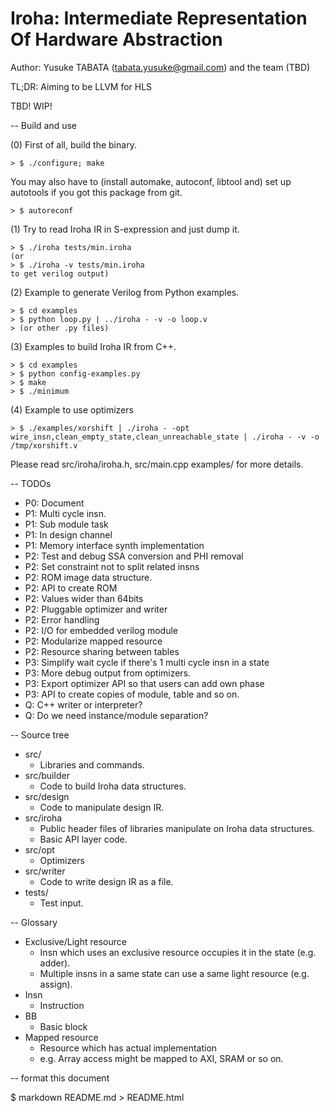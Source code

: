 # Iroha: Intermediate Representation Of Hardware Abstraction
Author: Yusuke TABATA (tabata.yusuke@gmail.com) and the team (TBD)

TL;DR: Aiming to be LLVM for HLS

TBD! WIP!

-- Build and use

(0) First of all, build the binary.

    > $ ./configure; make
You may also have to (install automake, autoconf, libtool and) set up autotools if you got this package from git.

    > $ autoreconf

(1) Try to read Iroha IR in S-expression and just dump it.

    > $ ./iroha tests/min.iroha
    (or
    > $ ./iroha -v tests/min.iroha
    to get verilog output)


(2) Example to generate Verilog from Python examples.

    > $ cd examples
    > $ python loop.py | ../iroha - -v -o loop.v
    > (or other .py files)

(3) Examples to build Iroha IR from C++.

    > $ cd examples
    > $ python config-examples.py
    > $ make
    > $ ./minimum

(4) Example to use optimizers

    > $ ./examples/xorshift | ./iroha - -opt wire_insn,clean_empty_state,clean_unreachable_state | ./iroha - -v -o /tmp/xorshift.v


Please read src/iroha/iroha.h, src/main.cpp examples/ for more details.

-- TODOs

* P0: Document
* P1: Multi cycle insn.
* P1: Sub module task
* P1: In design channel
* P1: Memory interface synth implementation
* P2: Test and debug SSA conversion and PHI removal
* P2: Set constraint not to split related insns
* P2: ROM image data structure.
* P2: API to create ROM
* P2: Values wider than 64bits
* P2: Pluggable optimizer and writer
* P2: Error handling
* P2: I/O for embedded verilog module
* P2: Modularize mapped resource
* P2: Resource sharing between tables
* P3: Simplify wait cycle if there's 1 multi cycle insn in a state
* P3: More debug output from optimizers.
* P3: Export optimizer API so that users can add own phase
* P3: API to create copies of module, table and so on.
* Q: C++ writer or interpreter?
* Q: Do we need instance/module separation?

-- Source tree

* src/
    * Libraries and commands.
* src/builder
    * Code to build Iroha data structures.
* src/design
    * Code to manipulate design IR.
* src/iroha
    * Public header files of libraries manipulate on Iroha data structures.
    * Basic API layer code.
* src/opt
    * Optimizers
* src/writer
    * Code to write design IR as a file.
* tests/
    * Test input.

-- Glossary

* Exclusive/Light resource
    * Insn which uses an exclusive resource occupies it in the state (e.g. adder).
    * Multiple insns in a same state can use a same light resource (e.g. assign).
* Insn
    * Instruction
* BB
    * Basic block
* Mapped resource
    * Resource which has actual implementation
    * e.g. Array access might be mapped to AXI, SRAM or so on.

-- format this document

$ markdown README.md > README.html

